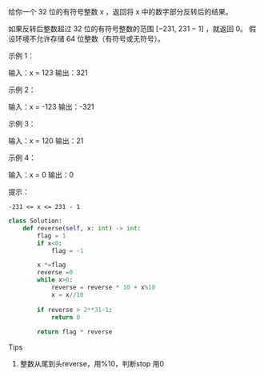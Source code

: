 给你一个 32 位的有符号整数 x ，返回将 x 中的数字部分反转后的结果。

如果反转后整数超过 32 位的有符号整数的范围 [−231,  231 − 1] ，就返回 0。
假设环境不允许存储 64 位整数（有符号或无符号）。

 

示例 1：

输入：x = 123
输出：321

示例 2：

输入：x = -123
输出：-321

示例 3：

输入：x = 120
输出：21

示例 4：

输入：x = 0
输出：0

 

提示：

    -231 <= x <= 231 - 1



```python
class Solution:
    def reverse(self, x: int) -> int:
        flag = 1 
        if x<0:
            flag = -1

        x *=flag 
        reverse =0 
        while x>0:
            reverse = reverse * 10 + x%10
            x = x//10
        
        if reverse > 2**31-1:
            return 0 
        
        return flag * reverse
```



Tips

1. 整数从尾到头reverse，用%10，判断stop 用0 
